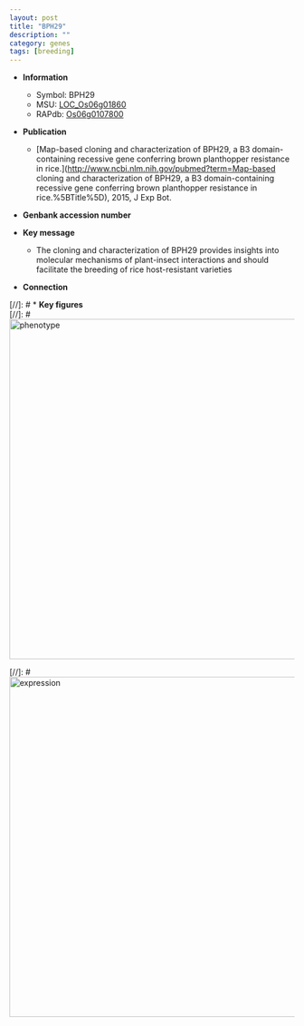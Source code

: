 ```yaml
---
layout: post
title: "BPH29"
description: ""
category: genes
tags: [breeding]
---
```


* **Information**  
    + Symbol: BPH29  
    + MSU: [LOC_Os06g01860](http://rice.plantbiology.msu.edu/cgi-bin/ORF_infopage.cgi?orf=LOC_Os06g01860)  
    + RAPdb: [Os06g0107800](http://rapdb.dna.affrc.go.jp/viewer/gbrowse_details/irgsp1?name=Os06g0107800)  

* **Publication**  
    + [Map-based cloning and characterization of BPH29, a B3 domain-containing recessive gene conferring brown planthopper resistance in rice.](http://www.ncbi.nlm.nih.gov/pubmed?term=Map-based cloning and characterization of BPH29, a B3 domain-containing recessive gene conferring brown planthopper resistance in rice.%5BTitle%5D), 2015, J Exp Bot.

* **Genbank accession number**  

* **Key message**  
    + The cloning and characterization of BPH29 provides insights into molecular mechanisms of plant-insect interactions and should facilitate the breeding of rice host-resistant varieties

* **Connection**  

[//]: # * **Key figures**  
[//]: # <img src="http://funRiceGenes.github.io/images/BPH29.pheno.png" alt="phenotype"  style="width: 600px;"/>

[//]: # <img src="http://funRiceGenes.github.io/images/BPH29.exp.png" alt="expression"  style="width: 600px;"/>


